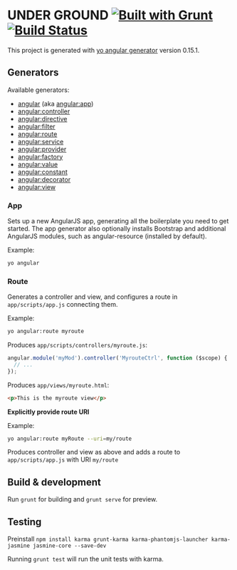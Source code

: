 # UNDER GROUND [![Built with Grunt](https://cdn.gruntjs.com/builtwith.png)](http://gruntjs.com/) [![Build Status](https://travis-ci.org/rsjung0320/doshare-front.svg?branch=master)](https://travis-ci.org/rsjung0320/doshare-front)

This project is generated with [yo angular generator](https://github.com/yeoman/generator-angular)
version 0.15.1.

## Generators

Available generators:

* [angular](#app) (aka [angular:app](#app))
* [angular:controller](#controller)
* [angular:directive](#directive)
* [angular:filter](#filter)
* [angular:route](#route)
* [angular:service](#service)
* [angular:provider](#service)
* [angular:factory](#service)
* [angular:value](#service)
* [angular:constant](#service)
* [angular:decorator](#decorator)
* [angular:view](#view)

### App
Sets up a new AngularJS app, generating all the boilerplate you need to get started. The app generator also optionally installs Bootstrap and additional AngularJS modules, such as angular-resource (installed by default).

Example:
```bash
yo angular
```

### Route
Generates a controller and view, and configures a route in `app/scripts/app.js` connecting them.

Example:
```bash
yo angular:route myroute
```

Produces `app/scripts/controllers/myroute.js`:
```javascript
angular.module('myMod').controller('MyrouteCtrl', function ($scope) {
  // ...
});
```

Produces `app/views/myroute.html`:
```html
<p>This is the myroute view</p>
```

**Explicitly provide route URI**

Example:
```bash
yo angular:route myRoute --uri=my/route
```

Produces controller and view as above and adds a route to `app/scripts/app.js`
with URI `my/route`

## Build & development

Run `grunt` for building and `grunt serve` for preview.

## Testing

Preinstall
`npm install karma grunt-karma karma-phantomjs-launcher karma-jasmine jasmine-core --save-dev`

Running `grunt test` will run the unit tests with karma.
